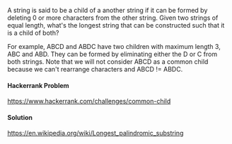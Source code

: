 A string is said to be a child of a another string if it can be formed by deleting 0 or more characters from the other string. Given two strings of equal length, what's the longest string that can be constructed such that it is a child of both?

For example, ABCD and ABDC have two children with maximum length 3, ABC and ABD. They can be formed by eliminating either the D or C from both strings. Note that we will not consider ABCD as a common child because we can't rearrange characters and ABCD != ABDC.


#### Hackerrank Problem

https://www.hackerrank.com/challenges/common-child

#### Solution

https://en.wikipedia.org/wiki/Longest_palindromic_substring
